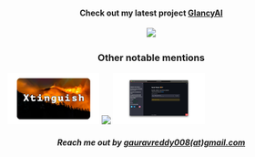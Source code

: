 <h4 align="center">Check out my latest project <a href="https://github.com/gauravreddy08/GlancyAI">GlancyAI</a></h4> 
<p align="center" ><a href="https://github.com/gauravreddy08/GlancyAI"><img src="assets/GlancyAI.gif"  width="70%"></a></p>

<h3 align="center">Other notable mentions</h3> 
<a href="https://github.com/gauravreddy08/Xtinguish"><img src="assets/xtinguish.png"  width="32%"></a>
<a href="https://github.com/gauravreddy08/pytorch-vision-transformer"><img src="assets/vitpytorch.png"  width="32%"></a>
<a href="https://github.com/gauravreddy08/food-vision"><img src="assets/foodvision.png"  width="32%"></a>



<h5 align="center">Reach me out by <a href="mailto:gauravreddy008@gmail.com">gauravreddy008(at)gmail.com</a></h5> 
